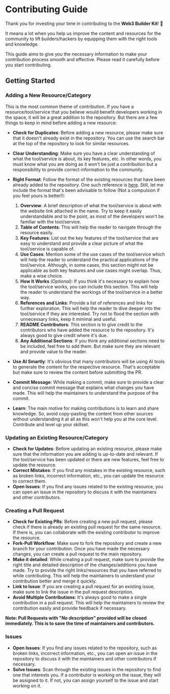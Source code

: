 # Contributing Guide

Thank you for investing your time in contributing to the **Web3 Builder Kit**! 🎉

It means a lot when you help us improve the content and resources for the community to lift builders/hackers by equipping them with the right tools and knowledge.

This guide aims to give you the necessary information to make your contribution process smooth and effective. Please read it carefully before you start contributing.

## Getting Started

### Adding a New Resource/Category

This is the most common theme of contribution. If you have a resource/tool/service that you believe would benefit developers working in the space, it will be a great addition to the repository. But there are a few things to keep in mind before adding a new resource:

- **Check for Duplicates**: Before adding a new resource, please make sure that it doesn't already exist in the repository. You can use the search bar at the top of the repository to look for similar resources.
- **Clear Understanding**: Make sure you have a clear understanding of what the tool/service is about, its key features, etc. In other words, you must know what you are doing as it won't be just a contribution but a responsibility to provide correct information to the community.
- **Right Format**: Follow the format of the existing resources that have been already added to the repository. One such reference is [here](./dev-resources/attestations/eas.md). Still, let me include the format that's been advisable to follow (Not a compulsion if you feel yours is better!):

    1. **Overview**: A brief description of what the tool/service is about with the website link attached in the name. Try to keep it easily understandable and to the point, as most of the developers won't be familiar with the tool/service.
    2. **Table of Contents**: This will help the reader to navigate through the resource easily.
    3. **Key Features**: List out the key features of the tool/service that are easy to understand and provide a clear picture of what the tool/service is capable of.
    4. **Use Cases**: Mention some of the use cases of the tool/service which will help the reader to understand the practical applications of the tool/service. Although, in some cases, this section might not be applicable as both key features and use cases might overlap. Thus, make a wise choice.
    5. **How It Works** *(Optional)*: If you think it's necessary to explain how the tool/service works, you can include this section. This will help the reader to understand the workings of the tool/service in a better way.
    6. **References and Links**: Provide a list of references and links for further exploration. This will help the reader to dive deeper into the tool/service if they are interested. Try not to flood the section with unnecessary links, keep it minimal and useful.
    7. **README Contributors**: This section is to give credit to the contributors who have added the resource to the repository. It's always good to give credit where it's due.
    8. **Any Additional Sections**: If you think any additional sections need to be included, feel free to add them. But make sure they are relevant and provide value to the reader.

- **Use AI Smartly**: It's obvious that many contributors will be using AI tools to generate the content for the respective resource. That's acceptable but make sure to review the content before submitting the PR.
- **Commit Message**: While making a commit, make sure to provide a clear and concise commit message that explains what changes you have made. This will help the maintainers to understand the purpose of the commit.
- **Learn**: The main motive for making contributions is to learn and share knowledge. So, avoid copy-pasting the content from other sources without understanding it at all as this won't help you at the core level. Contribute and level up your skillset.

### Updating an Existing Resource/Category

- **Check for Updates**: Before updating an existing resource, please make sure that the information you are adding is up-to-date and relevant. If the tool/service has been updated or there are new features, feel free to update the resource.
- **Correct Mistakes**: If you find any mistakes in the existing resource, such as broken links, incorrect information, etc., you can update the resource to correct them.
- **Open Issues**: If you find any issues related to the existing resource, you can open an issue in the repository to discuss it with the maintainers and other contributors.

### Creating a Pull Request

- **Check for Existing PRs**: Before creating a new pull request, please check if there is already an existing pull request for the same resource. If there is, you can collaborate with the existing contributor to improve the resource.
- **Fork-Pull Workflow**: Make sure to fork the repository and create a new branch for your contribution. Once you have made the necessary changes, you can create a pull request to the main repository.
- **Make it detailed**: While creating a pull request, make sure to provide the right title and detailed description of the changes/additions you have made. Try to provide the right links/resources that you have referred to while contributing. This will help the maintainers to understand your contribution better and merge it quickly.
- **Link to Issue**: If you are creating a pull request for an existing issue, make sure to link the issue in the pull request description.
- **Avoid Multiple Contributions**: It's always good to make a single contribution in a pull request. This will help the maintainers to review the contribution easily and provide feedback if necessary.

**Note: Pull Requests with "*No description*" provided will be closed immediately. This is to save the time of maintainers and contributors.**

### Issues

- **Open Issues**: If you find any issues related to the repository, such as broken links, incorrect information, etc., you can open an issue in the repository to discuss it with the maintainers and other contributors if necessary.
- **Solve Issues**: Scan through the existing issues in the repository to find one that interests you. If a contributor is working on the issue, they will be assigned to it. If not, you can assign yourself to the issue and start working on it.
